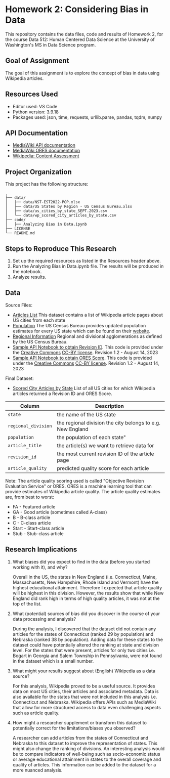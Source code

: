 # Homework 2: Considering Bias in Data

This repository contains the data files, code and results of Homework 2, for the course Data 512: Human Centered Data Science at the University of Washington's MS in Data Science program. 

## Goal of Assignment

The goal of this assignment is to explore the concept of bias in data using Wikipedia articles.

## Resources Used
- Editor used: VS Code
- Python version: 3.9.18
- Packages used: json, time, requests, urllib.parse, pandas, tqdm, numpy

## API Documentation
- [MediaWiki API documentation](https://www.mediawiki.org/wiki/API:Info)
- [MediaWiki ORES documentation](https://www.mediawiki.org/wiki/ORES)
- [Wikipedia: Content Assessment](https://en.wikipedia.org/wiki/Wikipedia:Content_assessment)

## Project Organization

This project has the following structure:

```
.
├── data/
│   ├── data/NST-EST2022-POP.xlsx
│   ├── data/US States by Region - US Census Bureau.xlsx
│   ├── data/us_cities_by_state_SEPT.2023.csv
│   └── data/wp_scored_city_articles_by_state.csv
├── code/
│   ├── Analyzing Bias in Data.ipynb
├── LICENSE
└── README.md
```
## Steps to Reproduce This Research

1. Set up the required resources as listed in the Resources header above. 
2. Run the Analyzing Bias in Data.ipynb file. The results will be produced in the notebook. 
3. Analyze results.

## Data 

Source Files:
- [Articles List](data\us_cities_by_state_SEPT.2023.csv) This dataset contains a list of Wikipedia article pages about US cities from each state
- [Population](data\NST-EST2022-POP.xlsx) The US Census Bureau provides updated population estimates for every US state which can be found on their [website](https://www.census.gov/data/tables/time-series/demo/popest/2020s-state-total.html).
- [Regional Information](data\US-States-by-Region-US-Census-Bureau.xlsx) Regional and divisional agglomerations as defined by the US Census Bureau. 
- [Sample API Notebook to obtain Revision ID](https://drive.google.com/file/d/15UoE16s-IccCTOXREjU3xDIz07tlpyrl/view?usp=drive_link). This code is provided under the [Creative Commons](https://creativecommons.org) [CC-BY license](https://creativecommons.org/licenses/by/4.0/). Revision 1.2 - August 14, 2023
- [Sample API Notebook to obtain ORES Score](https://drive.google.com/file/d/17C9xsmR9U3lJeD52UTbAedlHDetwYsxs/view?usp=drive_link). This code is provided under the [Creative Commons](https://creativecommons.org) [CC-BY license](https://creativecommons.org/licenses/by/4.0/). Revision 1.2 - August 14, 2023

Final Dataset:
- [Scored City Articles by State](data\wp_scored_city_articles_by_state.csv) List of all US cities for which Wikipedia articles returned a Revision ID and ORES Score.

|Column|Description|
|---|---|
|`state`|the name of the US state|
|`regional_division`|the regional division the city belongs to e.g. New England|
|`population`|the population of each state"|
|`article_title`|the article(s) we want to retrieve data for|
|`revision_id`|the most current revision ID of the article page|
|`article_quality`|predicted quality score for each article|

Note: The article quality scoring used is called "Objective Revision Evaluation Service" or ORES. ORES is a machine learning tool that can provide estimates of Wikipedia article quality. The article quality estimates are, from best to worst:
- FA - Featured article
- GA - Good article (sometimes called A-class)
- B - B-class article
- C - C-class article
- Start - Start-class article
- Stub - Stub-class article

## Research Implications

1. What biases did you expect to find in the data (before you started working with it), and why?

    Overall in the US, the states in New England (i.e. Connecticut, Maine, Massachusetts, New Hampshire, Rhode Island and Vermont) have the highest educational attainment. Therefore I expected that article quality will be highest in this division. However, the results show that while New England did rank high in terms of high quality articles, it was not at the top of the list. 

2. What (potential) sources of bias did you discover in the course of your data processing and analysis?

    During the analysis, I discovered that the dataset did not contain any articles for the states of Connecticut (ranked 29 by population) and Nebraska (ranked 38 by population). Adding data for these states to the dataset could have potentially altered the ranking at state and division level. For the states that were present, articles for only two cities i.e. Bogart in Georgia and Salem Township in Pennsylvania,  were not found in the dataset which is a small number. 

3. What might your results suggest about (English) Wikipedia as a data source? 

    For this analysis, Wikipedia proved to be a useful source. It provides data on most US cities, their articles and associated metadata. Data is also available for the states that were not included in this analysis i.e. Connecticut and Nebraska. Wikipedia offers APIs such as MediaWiki that allow for more structured access to data even challenging aspects such as article quality.

4. How might a researcher supplement or transform this dataset to potentially correct for the limitations/biases you observed?

    A researcher can add articles from the states of Connecticut and Nebraska to this dataset to improve the representation of states. This might also change the ranking of divisions. An interesting analysis would be to compare indicators of well-being such as socio-economic status or average educational attainment in states to the overall coverage and quality of articles. This information can be added to the dataset for a more nuanced analysis. 